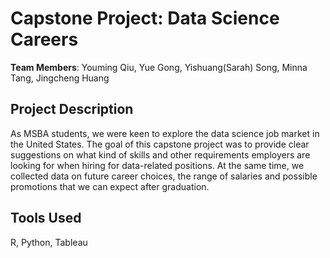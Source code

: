 # Capstone Project: Data Science Careers  
**Team Members**: Youming Qiu, Yue Gong, Yishuang(Sarah) Song, Minna Tang, Jingcheng Huang

## Project Description
As MSBA students, we were keen to explore the data science job market in the United States. The goal of this capstone project was to provide clear suggestions on what kind of skills and other requirements employers are looking for when hiring for data-related positions. At the same time, we collected data on future career choices, the range of salaries and possible promotions that we can expect after graduation.

## Tools Used
R, Python, Tableau
